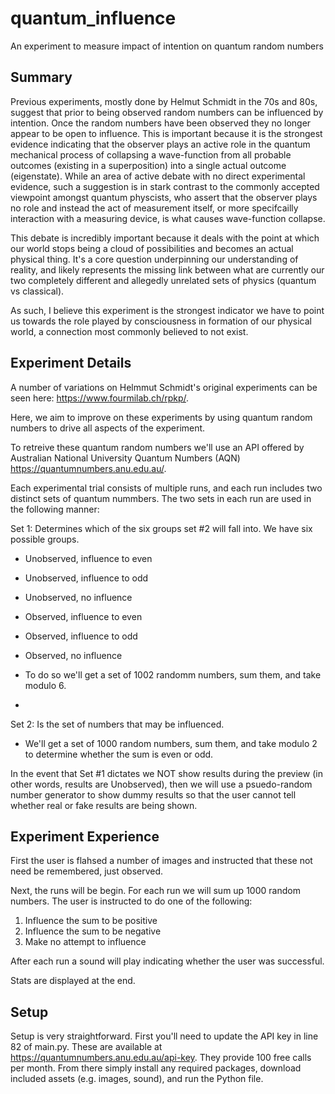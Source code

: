 # quantum_influence
An experiment to measure impact of intention on quantum random numbers

## Summary

Previous experiments, mostly done by Helmut Schmidt in the 70s and 80s, suggest that prior to being observed random numbers can be influenced by intention. Once the random numbers have been observed they no longer appear to be open to influence. This is important because it is the strongest evidence indicating that the observer plays an active role in the quantum mechanical process of collapsing a wave-function from all probable outcomes (existing in a superposition) into a single actual outcome (eigenstate). While an area of active debate with no direct experimental evidence, such a suggestion is in stark contrast to the commonly accepted viewpoint amongst quantum physcists, who assert that the observer plays no role and instead the act of measurement itself, or more specifcailly interaction with a measuring device, is what causes wave-function collapse.

This debate is incredibly important because it deals with the point at which our world stops being a cloud of possibilities and becomes an actual physical thing. It's a core question underpinning our understanding of reality, and likely represents the missing link between what are currently our two completely different and allegedly unrelated sets of physics (quantum vs classical). 

As such, I believe this experiment is the strongest indicator we have to point us towards the role played by consciousness in formation of our physical world, a connection most commonly believed to not exist. 


## Experiment Details

A number of variations on Helmmut Schmidt's original experiments can be seen here: https://www.fourmilab.ch/rpkp/.

Here, we aim to improve on these experiments by using quantum random numbers to drive all aspects of the experiment.

To retreive these quantum random numbers we'll use an API offered by Australian National University Quantum Numbers (AQN) https://quantumnumbers.anu.edu.au/.

Each experimental trial consists of multiple runs, and each run includes two distinct sets of quantum nummbers. The two sets in each run are used in the following manner:

Set 1: Determines which of the six groups set #2 will fall into. We have six possible groups.
  - Unobserved, influence to even
  - Unobserved, influence to odd
  - Unobserved, no influence
  - Observed, influence to even
  - Observed, influence to odd
  - Observed, no influence
  
  - To do so we'll get a set of 1002 randomm numbers, sum them, and take modulo 6. 
  - 

Set 2: Is the set of numbers that may be influenced.

  - We'll get a set of 1000 random numbers, sum them, and take modulo 2 to determine whether the sum is even or odd.

In the event that Set #1 dictates we NOT show results during the preview (in other words, results are Unobserved), then we will use a psuedo-random number generator to show dummy results so that the user cannot tell whether real or fake results are being shown.


## Experiment Experience

First the user is flahsed a number of images and instructed that these not need be remembered, just observed.

Next, the runs will be begin. For each run we will sum up 1000 random numbers. The user is instructed to do one of the following:
1. Influence the sum to be positive
2. Influence the sum to be negative
3. Make no attempt to influence

After each run a sound will play indicating whether the user was successful.

Stats are displayed at the end.


## Setup

Setup is very straightforward. First you'll need to update the API key in line 82 of main.py. These are available at https://quantumnumbers.anu.edu.au/api-key. They provide 100 free calls per month. From there simply install any required packages, download included assets (e.g. images, sound), and run the Python file.

